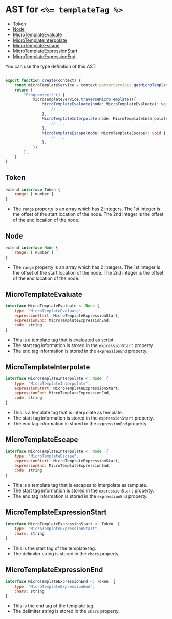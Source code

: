 # AST for `<%= templateTag %>`

- [Token](#token)
- [Node](#node)
- [MicroTemplateEvaluate](#microtemplateevaluate)
- [MicroTemplateInterpolate](#microtemplateinterpolate)
- [MicroTemplateEscape](#microtemplateescape)
- [MicroTemplateExpressionStart](#microtemplateexpressionstart)
- [MicroTemplateExpressionEnd](#microtemplateexpressionend)

You can use the type definition of this AST:

```ts

export function create(context) {
    const microTemplateService = context.parserServices.getMicroTemplateService()
    return {
        "Program:exit"() {
            microTemplateService.traverseMicroTemplates({
                MicroTemplateEvaluate(node: MicroTemplateEvaluate): void {
                    // ...
                },
                MicroTemplateInterpolate(node: MicroTemplateInterpolate): void {
                    // ...
                },
                MicroTemplateEscape(node: MicroTemplateEscape): void {
                    // ...
                },
            })
        },
    }
}
```

## Token

```js
extend interface Token {
    range: [ number ]
}
```

- The `range` property is an array which has 2 integers.
  The 1st integer is the offset of the start location of the node.
  The 2nd integer is the offset of the end location of the node.

## Node

```js
extend interface Node {
    range: [ number ]
}
```

- The `range` property is an array which has 2 integers.
  The 1st integer is the offset of the start location of the node.
  The 2nd integer is the offset of the end location of the node.

## MicroTemplateEvaluate

```js
interface MicroTemplateEvaluate <: Node {
    type: "MicroTemplateEvaluate",
    expressionStart: MicroTemplateExpressionStart,
    expressionEnd: MicroTemplateExpressionEnd,
    code: string
}
```

- This is a template tag that is evaluated as script.
- The start tag information is stored in the `expressionStart` property.
- The end tag information is stored in the `expressionEnd` property.

## MicroTemplateInterpolate

```js
interface MicroTemplateInterpolate <: Node  {
    type: "MicroTemplateInterpolate",
    expressionStart: MicroTemplateExpressionStart,
    expressionEnd: MicroTemplateExpressionEnd,
    code: string
}
```

- This is a template tag that is interpolate as template.
- The start tag information is stored in the `expressionStart` property.
- The end tag information is stored in the `expressionEnd` property.

## MicroTemplateEscape

```js
interface MicroTemplateInterpolate <: Node  {
    type: "MicroTemplateEscape",
    expressionStart: MicroTemplateExpressionStart,
    expressionEnd: MicroTemplateExpressionEnd,
    code: string
}
```

- This is a template tag that is escapes to interpolate as template.
- The start tag information is stored in the `expressionStart` property.
- The end tag information is stored in the `expressionEnd` property.

## MicroTemplateExpressionStart

```js
interface MicroTemplateExpressionStart <: Token  {
    type: "MicroTemplateExpressionStart",
    chars: string
}
```

- This is the start tag of the template tag.
- The delimiter string is stored in the `chars` property.

## MicroTemplateExpressionEnd

```js
interface MicroTemplateExpressionEnd <: Token  {
    type: "MicroTemplateExpressionEnd",
    chars: string
}
```

- This is the end tag of the template tag.
- The delimiter string is stored in the `chars` property.



